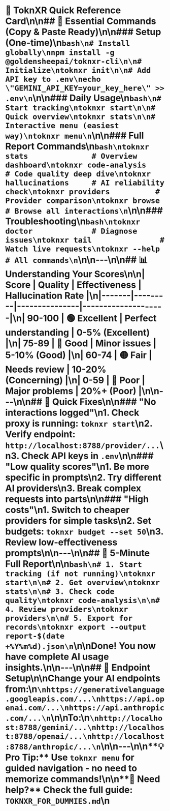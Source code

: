 # 🚀 ToknXR Quick Reference Card\n\n## 🎯 Essential Commands (Copy & Paste Ready)\n\n### Setup (One-time)\n```bash\n# Install globally\nnpm install -g @goldensheepai/toknxr-cli\n\n# Initialize\ntoknxr init\n\n# Add API key to .env\necho \"GEMINI_API_KEY=your_key_here\" >> .env\n```\n\n### Daily Usage\n```bash\n# Start tracking\ntoknxr start\n\n# Quick overview\ntoknxr stats\n\n# Interactive menu (easiest way)\ntoknxr menu\n```\n\n### Full Report Commands\n```bash\ntoknxr stats              # Overview dashboard\ntoknxr code-analysis      # Code quality deep dive\ntoknxr hallucinations     # AI reliability check\ntoknxr providers          # Provider comparison\ntoknxr browse             # Browse all interactions\n```\n\n### Troubleshooting\n```bash\ntoknxr doctor             # Diagnose issues\ntoknxr tail               # Watch live requests\ntoknxr --help             # All commands\n```\n\n---\n\n## 📊 Understanding Your Scores\n\n| Score | Quality | Effectiveness | Hallucination Rate |\n|-------|---------|---------------|--------------------|\n| 90-100 | 🟢 Excellent | Perfect understanding | 0-5% (Excellent) |\n| 75-89  | 🔵 Good | Minor issues | 5-10% (Good) |\n| 60-74  | 🟡 Fair | Needs review | 10-20% (Concerning) |\n| 0-59   | 🔴 Poor | Major problems | 20%+ (Poor) |\n\n---\n\n## 🔧 Quick Fixes\n\n### \"No interactions logged\"\n1. Check proxy is running: `toknxr start`\n2. Verify endpoint: `http://localhost:8788/provider/...`\n3. Check API keys in `.env`\n\n### \"Low quality scores\"\n1. Be more specific in prompts\n2. Try different AI providers\n3. Break complex requests into parts\n\n### \"High costs\"\n1. Switch to cheaper providers for simple tasks\n2. Set budgets: `toknxr budget --set 50`\n3. Review low-effectiveness prompts\n\n---\n\n## 🎯 5-Minute Full Report\n\n```bash\n# 1. Start tracking (if not running)\ntoknxr start\n\n# 2. Get overview\ntoknxr stats\n\n# 3. Check code quality\ntoknxr code-analysis\n\n# 4. Review providers\ntoknxr providers\n\n# 5. Export for records\ntoknxr export --output report-$(date +%Y%m%d).json\n```\n\n**Done!** You now have complete AI usage insights.\n\n---\n\n## 🔗 Endpoint Setup\n\nChange your AI endpoints from:\n```\nhttps://generativelanguage.googleapis.com/...\nhttps://api.openai.com/...\nhttps://api.anthropic.com/...\n```\n\nTo:\n```\nhttp://localhost:8788/gemini/...\nhttp://localhost:8788/openai/...\nhttp://localhost:8788/anthropic/...\n```\n\n---\n\n**💡 Pro Tip:** Use `toknxr menu` for guided navigation - no need to memorize commands!\n\n**🐑 Need help?** Check the full guide: `TOKNXR_FOR_DUMMIES.md`\n
